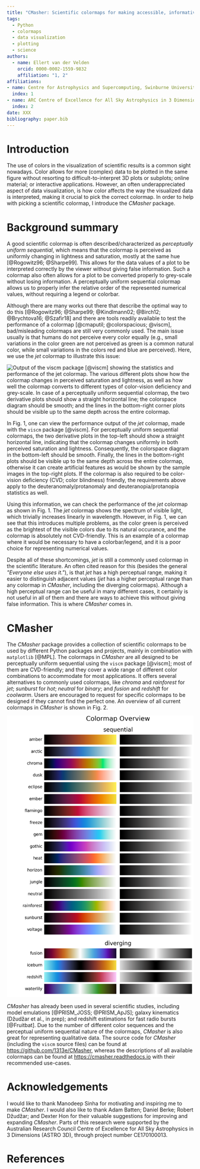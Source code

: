 ```yaml
---
title: "CMasher: Scientific colormaps for making accessible, informative and 'cmashing' plots"
tags:
  - Python
  - colormaps
  - data visualization
  - plotting
  - science
authors:
  - name: Ellert van der Velden
    orcid: 0000-0002-1559-9832
    affiliation: "1, 2"
affiliations:
- name: Centre for Astrophysics and Supercomputing, Swinburne University of Technology, PO Box 218, Hawthorn, VIC 3122, Australia
  index: 1
- name: ARC Centre of Excellence for All Sky Astrophysics in 3 Dimensions (ASTRO 3D)
  index: 2
date: XXX
bibliography: paper.bib
---
```


# Introduction

The use of colors in the visualization of scientific results is a common sight nowadays.
Color allows for more (complex) data to be plotted in the same figure without resorting to difficult-to-interpret 3D plots or subplots; online material; or interactive applications.
However, an often underappreciated aspect of data visualization, is how color affects the way the visualized data is interpreted, making it crucial to pick the correct colormap.
In order to help with picking a scientific colormap, I introduce the *CMasher* package.


# Background summary

A good scientific colormap is often described/characterized as _perceptually uniform sequential_, which means that the colormap is perceived as uniformly changing in lightness and saturation, mostly at the same hue [@Rogowitz96; @Sharpe99].
This allows for the data values of a plot to be interpreted correctly by the viewer without giving false information.
Such a colormap also often allows for a plot to be converted properly to grey-scale without losing information.
A perceptually uniform sequential colormap allows us to properly infer the relative order of the represented numerical values, without requiring a legend or colorbar.

Although there are many works out there that describe the optimal way to do this [@Rogowitz96; @Sharpe99; @Kindlmann02; @Birch12; @Brychtova16; @Szafir18] and there are tools readily available to test the performance of a colormap [@cmaputil; @colorspacious; @viscm], bad/misleading colormaps are still very commonly used.
The main issue usually is that humans do not perceive every color equally (e.g., small variations in the color green are not perceived as green is a common natural color, while small variations in the colors red and blue are perceived).
Here, we use the *jet* colormap to illustrate this issue:

![Output of the ``viscm`` package [@viscm] showing the statistics and performance of the *jet* colormap. The various different plots show how the colormap changes in perceived saturation and lightness, as well as how well the colormap converts to different types of color-vision deficiency and grey-scale. In case of a perceptually uniform sequential colormap, the two derivative plots should show a straight horizontal line; the colorspace diagram should be smooth; and the lines in the bottom-right corner plots should be visible up to the same depth across the entire colormap.](https://raw.githubusercontent.com/1313e/CMasher/master/docs/source/user/images/jet_viscm.png)

In Fig. 1, one can view the performance output of the *jet* colormap, made with the ``viscm`` package [@viscm].
For perceptually uniform sequential colormaps, the two derivative plots in the top-left should show a straight horizontal line, indicating that the colormap changes uniformly in both perceived saturation and lightness.
Consequently, the colorspace diagram in the bottom-left should be smooth.
Finally, the lines in the bottom-right plots should be visible up to the same depth across the entire colormap, otherwise it can create artificial features as would be shown by the sample images in the top-right plots.
If the colormap is also required to be color-vision deficiency (CVD; color blindness) friendly, the requirements above apply to the deuteranomaly/protanomaly and deuteranopia/protanopia statistics as well.

Using this information, we can check the performance of the *jet* colormap as shown in Fig. 1.
The *jet* colormap shows the spectrum of visible light, which trivially increases linearly in wavelength.
However, in Fig. 1, we can see that this introduces multiple problems, as the color green is perceived as the brightest of the visible colors due to its natural occurance, and the colormap is absolutely not CVD-friendly.
This is an example of a colormap where it would be necessary to have a colorbar/legend, and it is a poor choice for representing numerical values.

Despite all of these shortcomings, *jet* is still a commonly used colormap in the scientific literature.
An often cited reason for this (besides the general _"Everyone else uses it."_), is that *jet* has a high perceptual range, making it easier to distinguish adjacent values (*jet* has a higher perceptual range than any colormap in *CMasher*, including the diverging colormaps).
Although a high perceptual range can be useful in many different cases, it certainly is not useful in all of them and there are ways to achieve this without giving false information.
This is where *CMasher* comes in.


# CMasher

The *CMasher* package provides a collection of scientific colormaps to be used by different Python packages and projects, mainly in combination with ``matplotlib`` [@MPL].
The colormaps in *CMasher* are all designed to be perceptually uniform sequential using the ``viscm`` package [@viscm]; most of them are CVD-friendly; and they cover a wide range of different color combinations to accommodate for most applications.
It offers several alternatives to commonly used colormaps, like *chroma* and *rainforest* for *jet*; *sunburst* for *hot*; *neutral* for *binary*; and *fusion* and *redshift* for *coolwarm*.
Users are encouraged to request for specific colormaps to be designed if they cannot find the perfect one.
An overview of all current colormaps in *CMasher* is shown in Fig. 2.

![Overview of all current colormaps in *CMasher*.](https://raw.githubusercontent.com/1313e/CMasher/master/cmasher/colormaps/cmap_overview.png)

*CMasher* has already been used in several scientific studies, including model emulations [@PRISM_JOSS; @PRISM_ApJS]; galaxy kinematics (Džudžar et al., in prep); and redshift estimations for fast radio bursts [@Fruitbat].
Due to the number of different color sequences and the perceptual uniform sequential nature of the colormaps, *CMasher* is also great for representing qualitative data.
The source code for *CMasher* (including the ``viscm`` source files) can be found at https://github.com/1313e/CMasher, whereas the descriptions of all available colormaps can be found at https://cmasher.readthedocs.io with their recommended use-cases.


# Acknowledgements

I would like to thank Manodeep Sinha for motivating and inspiring me to make *CMasher*.
I would also like to thank Adam Batten; Daniel Berke; Robert Džudžar; and Dexter Hon for their valuable suggestions for improving and expanding *CMasher*.
Parts of this research were supported by the Australian Research Council Centre of Excellence for All Sky Astrophysics in 3 Dimensions (ASTRO 3D), through project number CE170100013.


# References

